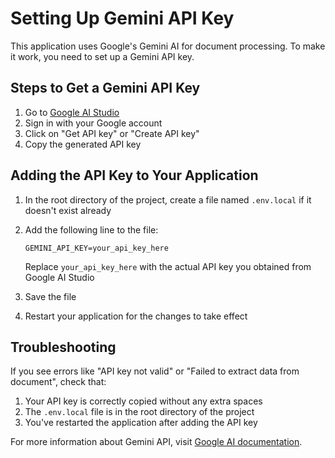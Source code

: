# Setting Up Gemini API Key

This application uses Google's Gemini AI for document processing. To make it work, you need to set up a Gemini API key.

## Steps to Get a Gemini API Key

1. Go to [Google AI Studio](https://aistudio.google.com/app/apikey)
2. Sign in with your Google account
3. Click on "Get API key" or "Create API key"
4. Copy the generated API key

## Adding the API Key to Your Application

1. In the root directory of the project, create a file named `.env.local` if it doesn't exist already
2. Add the following line to the file:
   ```
   GEMINI_API_KEY=your_api_key_here
   ```
   Replace `your_api_key_here` with the actual API key you obtained from Google AI Studio

3. Save the file
4. Restart your application for the changes to take effect

## Troubleshooting

If you see errors like "API key not valid" or "Failed to extract data from document", check that:

1. Your API key is correctly copied without any extra spaces
2. The `.env.local` file is in the root directory of the project
3. You've restarted the application after adding the API key

For more information about Gemini API, visit [Google AI documentation](https://ai.google.dev/docs). 
